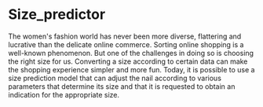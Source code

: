 # Size_predictor

The women's fashion world has never been more diverse, flattering and lucrative than the delicate online commerce.
Sorting online shopping is a well-known phenomenon. But one of the challenges in doing so is choosing the right size for us.
Converting a size according to certain data can make the shopping experience simpler and more fun.
Today, it is possible to use a size prediction model that can adjust the nail according to various parameters that determine its size and that it is requested to obtain an indication for the appropriate size.
